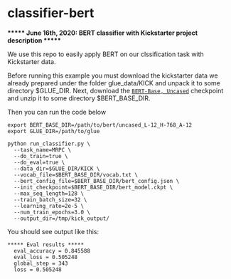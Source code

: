 # classifier-bert

**\*\*\*\*\* June 16th, 2020: BERT classifier with Kickstarter project description \*\*\*\*\***

We use this repo to easily apply BERT on our clssification task with Kickstarter data.

Before running this example you must download the kickstarter data we already prepared under the folder glue_data/KICK and unpack it to some directory $GLUE_DIR. Next, download the [`BERT-Base, Uncased`](https://storage.googleapis.com/bert_models/2018_10_18/uncased_L-12_H-768_A-12.zip) checkpoint and unzip it to some directory $BERT_BASE_DIR.

Then you can run the code below

```shell
export BERT_BASE_DIR=/path/to/bert/uncased_L-12_H-768_A-12
export GLUE_DIR=/path/to/glue

python run_classifier.py \
  --task_name=MRPC \
  --do_train=true \
  --do_eval=true \
  --data_dir=$GLUE_DIR/KICK \
  --vocab_file=$BERT_BASE_DIR/vocab.txt \
  --bert_config_file=$BERT_BASE_DIR/bert_config.json \
  --init_checkpoint=$BERT_BASE_DIR/bert_model.ckpt \
  --max_seq_length=128 \
  --train_batch_size=32 \
  --learning_rate=2e-5 \
  --num_train_epochs=3.0 \
  --output_dir=/tmp/kick_output/
```

You should see output like this:

```
***** Eval results *****
  eval_accuracy = 0.845588
  eval_loss = 0.505248
  global_step = 343
  loss = 0.505248
```
